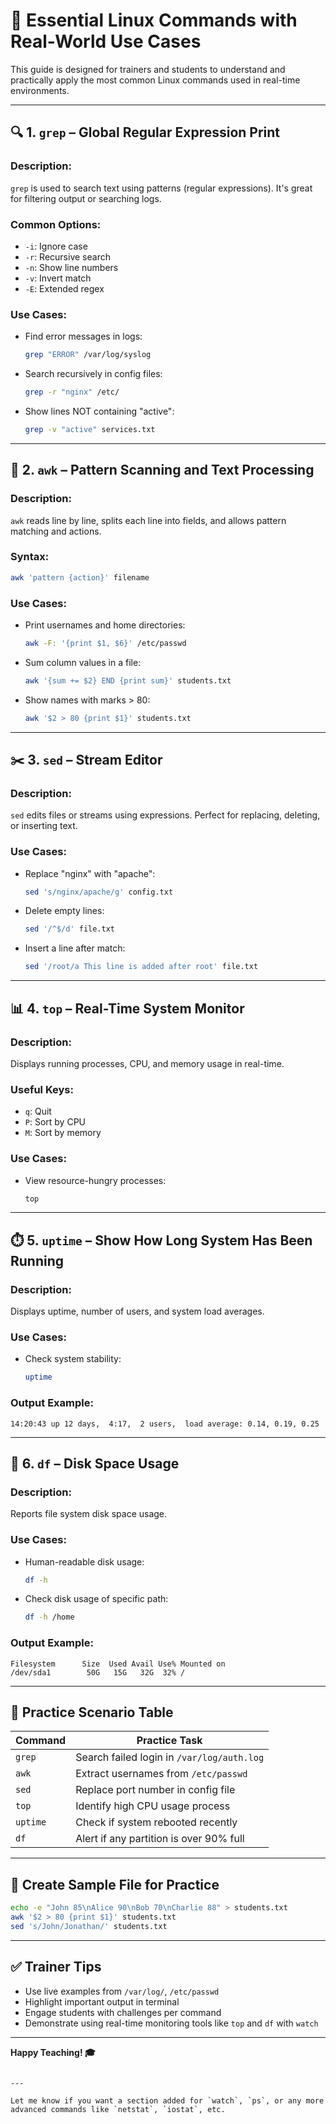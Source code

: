 # 🐧 Essential Linux Commands with Real-World Use Cases

This guide is designed for trainers and students to understand and practically apply the most common Linux commands used in real-time environments.

---

## 🔍 1. `grep` – Global Regular Expression Print

### Description:
`grep` is used to search text using patterns (regular expressions). It's great for filtering output or searching logs.

### Common Options:
- `-i`: Ignore case
- `-r`: Recursive search
- `-n`: Show line numbers
- `-v`: Invert match
- `-E`: Extended regex

### Use Cases:
- Find error messages in logs:
  ```bash
  grep "ERROR" /var/log/syslog

- Search recursively in config files:
  ```bash
  grep -r "nginx" /etc/
  ```
- Show lines NOT containing "active":
  ```bash
  grep -v "active" services.txt
  ```

---

## 🧮 2. `awk` – Pattern Scanning and Text Processing

### Description:
`awk` reads line by line, splits each line into fields, and allows pattern matching and actions.

### Syntax:
```bash
awk 'pattern {action}' filename
```

### Use Cases:
- Print usernames and home directories:
  ```bash
  awk -F: '{print $1, $6}' /etc/passwd
  ```
- Sum column values in a file:
  ```bash
  awk '{sum += $2} END {print sum}' students.txt
  ```
- Show names with marks > 80:
  ```bash
  awk '$2 > 80 {print $1}' students.txt
  ```

---

## ✂️ 3. `sed` – Stream Editor

### Description:
`sed` edits files or streams using expressions. Perfect for replacing, deleting, or inserting text.

### Use Cases:
- Replace "nginx" with "apache":
  ```bash
  sed 's/nginx/apache/g' config.txt
  ```
- Delete empty lines:
  ```bash
  sed '/^$/d' file.txt
  ```
- Insert a line after match:
  ```bash
  sed '/root/a This line is added after root' file.txt
  ```

---

## 📊 4. `top` – Real-Time System Monitor

### Description:
Displays running processes, CPU, and memory usage in real-time.

### Useful Keys:
- `q`: Quit
- `P`: Sort by CPU
- `M`: Sort by memory

### Use Cases:
- View resource-hungry processes:
  ```bash
  top
  ```

---

## ⏱️ 5. `uptime` – Show How Long System Has Been Running

### Description:
Displays uptime, number of users, and system load averages.

### Use Cases:
- Check system stability:
  ```bash
  uptime
  ```

### Output Example:
```
14:20:43 up 12 days,  4:17,  2 users,  load average: 0.14, 0.19, 0.25
```

---

## 💾 6. `df` – Disk Space Usage

### Description:
Reports file system disk space usage.

### Use Cases:
- Human-readable disk usage:
  ```bash
  df -h
  ```
- Check disk usage of specific path:
  ```bash
  df -h /home
  ```

### Output Example:
```
Filesystem      Size  Used Avail Use% Mounted on
/dev/sda1        50G   15G   32G  32% /
```

---

## 🧠 Practice Scenario Table

| Command | Practice Task |
|---------|----------------|
| `grep`  | Search failed login in `/var/log/auth.log` |
| `awk`   | Extract usernames from `/etc/passwd` |
| `sed`   | Replace port number in config file |
| `top`   | Identify high CPU usage process |
| `uptime`| Check if system rebooted recently |
| `df`    | Alert if any partition is over 90% full |

---

## 📁 Create Sample File for Practice

```bash
echo -e "John 85\nAlice 90\nBob 70\nCharlie 88" > students.txt
awk '$2 > 80 {print $1}' students.txt
sed 's/John/Jonathan/' students.txt
```

---

## ✅ Trainer Tips

- Use live examples from `/var/log/`, `/etc/passwd`
- Highlight important output in terminal
- Engage students with challenges per command
- Demonstrate using real-time monitoring tools like `top` and `df` with `watch`

---

**Happy Teaching! 🎓**
```

---

Let me know if you want a section added for `watch`, `ps`, or any more advanced commands like `netstat`, `iostat`, etc.
